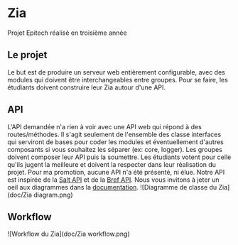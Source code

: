 # Zia
Projet Epitech réalisé en troisième année

## Le projet
Le but est de produire un serveur web entièrement configurable, avec des modules qui doivent être interchangeables entre groupes. Pour se faire, les étudiants doivent construire leur Zia autour d'une API.

## API
L'API demandée n'a rien à voir avec une API web qui répond à des routes/méthodes. Il s'agit seulement de l'ensemble des classe interfaces qui serviront de bases pour coder les modules et éventuellement d'autres composants si vous souhaitez les séparer (ex: core, logger).
Les groupes doivent composer leur API puis la soumettre. Les étudiants votent pour celle qu'ils jugent la meilleure et doivent la respecter dans leur réalisation du projet.
Pour ma promotion, aucune API n'a été présenté, ni élue. Notre API est inspirée de la [Salt API](https://saltapi.github.io) et de la [Bref API](http://bref.github.io/).
Nous vous invitons à jeter un oeil aux diagrammes dans la [documentation](doc/).
![Diagramme de classe du Zia](doc/Zia diagram.png)

## Workflow
![Workflow du Zia](doc/Zia workflow.png)